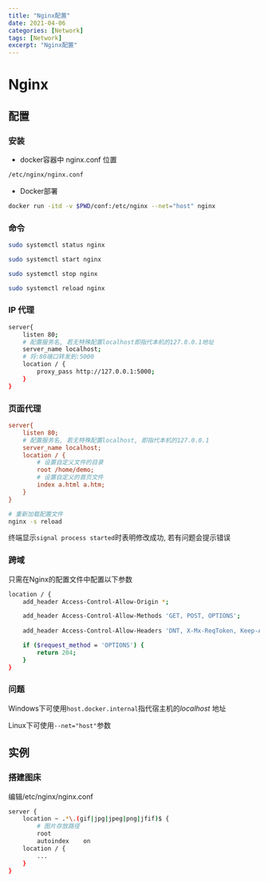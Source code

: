 ```yaml
---
title: "Nginx配置"
date: 2021-04-06
categories: [Network]
tags: [Network]
excerpt: "Nginx配置"
---
```


# Nginx

## 配置

### 安装

- docker容器中 nginx.conf 位置

```sh
/etc/nginx/nginx.conf
```

- Docker部署

```sh
docker run -itd -v $PWD/conf:/etc/nginx --net="host" nginx
```

### 命令

```sh
sudo systemctl status nginx

sudo systemctl start nginx

sudo systemctl stop nginx

sudo systemctl reload nginx
```

### IP 代理

```sh
server{
    listen 80;
    # 配置服务名, 若无特殊配置localhost即指代本机的127.0.0.1地址
    server_name localhost;
    # 将:80端口转发到:5000
    location / {
        proxy_pass http://127.0.0.1:5000;
    }
}
```

### 页面代理

```ini
server{
    listen 80;
    # 配置服务名, 若无特殊配置localhost, 即指代本机的127.0.0.1
    server_name localhost;
    location / {
        # 设置自定义文件的目录
        root /home/demo;
        # 设置自定义的首页文件
        index a.html a.htm;
    }
}
```

```sh
# 重新加载配置文件
nginx -s reload
```

终端显示`signal process started`时表明修改成功, 若有问题会提示错误

### 跨域

只需在Nginx的配置文件中配置以下参数

```sh
location / {  
    add_header Access-Control-Allow-Origin *;

    add_header Access-Control-Allow-Methods 'GET, POST, OPTIONS';
    
    add_header Access-Control-Allow-Headers 'DNT, X-Mx-ReqToken, Keep-Alive, User-Agent, X-Requested-With, If-Modified-Since, Cache-Control, Content-Type, Authorization';

    if ($request_method = 'OPTIONS') {
        return 204;
    }
} 
```

### 问题

Windows下可使用`host.docker.internal`指代宿主机的$localhost$ 地址

Linux下可使用`--net="host"`参数

## 实例

### 搭建图床

编辑/etc/nginx/nginx.conf

```sh
server {
    location ~ .*\.(gif|jpg|jpeg|png|jfif)$ {
        # 图片存放路径 
        root         
        autoindex    on
    location / {
        ...
    }
}
```
